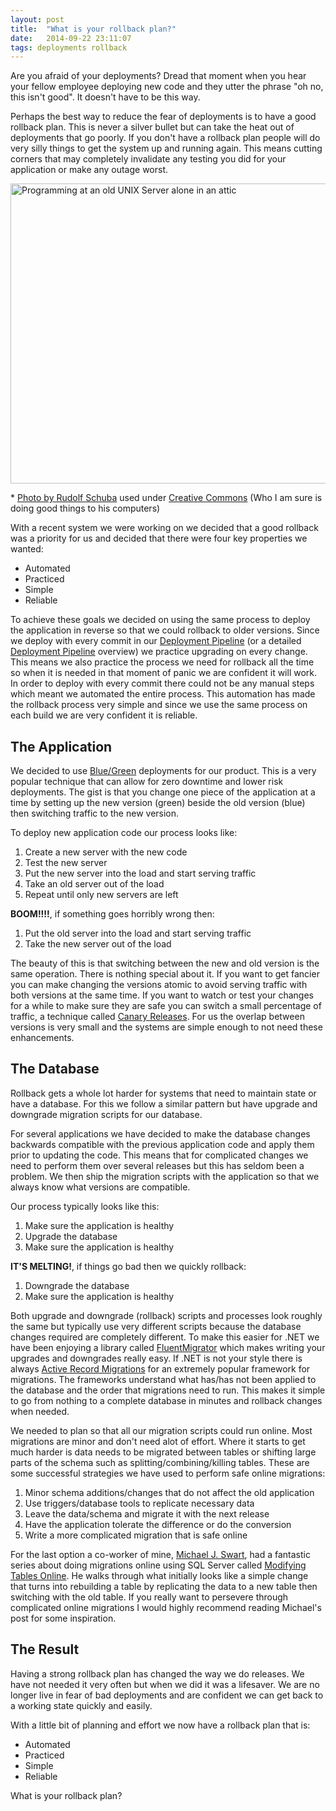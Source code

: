```yaml
---
layout: post
title:  "What is your rollback plan?"
date:   2014-09-22 23:11:07
tags: deployments rollback
---
```

Are you afraid of your deployments? Dread that moment when you hear your fellow
employee deploying new code and they utter the phrase "oh no, this isn't good".
It doesn't have to be this way.

Perhaps the best way to reduce the fear of deployments is to have a good
rollback plan. This is never a silver bullet but can take the heat out of
deployments that go poorly. If you don't have a rollback plan people will do
very silly things to get the system up and running again. This means cutting
corners that may completely invalidate any testing you did for your
application or make any outage worst.

<a href="https://www.flickr.com/photos/rudolf_schuba/153225000" style="display: inline" title="UNIX - Server Photo by Rudolf Schuba used under Creative Commons from Flickr">
	<img src="https://c1.staticflickr.com/1/44/153225000_698c62c38a_z.jpg?zz=1" width="640" height="480" alt="Programming at an old UNIX Server alone in an attic">
</a>

<p>
* <a href="https://www.flickr.com/photos/rudolf_schuba/153225000" style="display: inline" title="UNIX - Server used under Creative Commons from Flickr">Photo by Rudolf Schuba</a> used under <a href="https://creativecommons.org/licenses/by/2.0/">Creative Commons</a> (Who I am sure is doing good things to his computers)
</p>

With a recent system we were working on we decided that a good rollback was a
priority for us and decided that there were four key properties we wanted:

* Automated
* Practiced
* Simple
* Reliable

To achieve these goals we decided on using the same process to deploy the
application in reverse so that we could rollback to older versions. Since we
deploy with every commit in our [Deployment Pipeline](http://martinfowler.com/bliki/DeploymentPipeline.html)
(or a detailed [Deployment Pipeline](http://www.informit.com/articles/article.aspx?p=1621865) overview)
we practice upgrading on every change. This means we also practice the process
we need for rollback all the time so when it is needed in that moment of
panic we are confident it will work. In order to deploy with every commit
there could not be any manual steps which meant we automated the entire
process. This automation has made the rollback process very simple and
since we use the same process on each build we are very confident it is
reliable.

The Application
-------------------------------------------------------------------------------

We decided to use [Blue/Green](http://martinfowler.com/bliki/BlueGreenDeployment.html)
deployments for our product. This is a very popular technique that can allow
for zero downtime and lower risk deployments. The gist is that you change one piece of
the application at a time by setting up the new version (green) beside the old
version (blue) then switching traffic to the new version.

To deploy new application code our process looks like:

1. Create a new server with the new code
1. Test the new server
1. Put the new server into the load and start serving traffic
1. Take an old server out of the load
1. Repeat until only new servers are left

**BOOM!!!!**, if something goes horribly wrong then:

1. Put the old server into the load and start serving traffic
1. Take the new server out of the load

The beauty of this is that switching between the new and old version is the
same operation. There is nothing special about it. If you want to get fancier
you can make changing the versions atomic to avoid serving traffic with both
versions at the same time. If you want to watch or test your changes for a
while to make sure they are safe you can switch a small percentage of traffic,
a technique called [Canary Releases](http://martinfowler.com/bliki/CanaryRelease.html).
For us the overlap between versions is very small and the systems are simple
enough to not need these enhancements.

The Database
-------------------------------------------------------------------------------

Rollback gets a whole lot harder for systems that need to maintain state or
have a database. For this we follow a similar pattern but have upgrade and
downgrade migration scripts for our database.

For several applications we have decided to make the database changes backwards
compatible with the previous application code and apply them prior to updating
the code. This means that for complicated changes we need to perform them over
several releases but this has seldom been a problem. We then ship the migration
scripts with the application so that we always know what versions are
compatible.

Our process typically looks like this:

1. Make sure the application is healthy
1. Upgrade the database
1. Make sure the application is healthy

**IT'S MELTING!**, if things go bad then we quickly rollback:

1. Downgrade the database
1. Make sure the application is healthy

Both upgrade and downgrade (rollback) scripts and processes look roughly the
same but typically use very different scripts because the database changes
required are completely different. To make this easier for .NET we have been
enjoying a library called [FluentMigrator](https://github.com/schambers/fluentmigrator/wiki)
which makes writing your upgrades and downgrades really easy. If .NET is not
your style there is always [Active Record Migrations](http://guides.rubyonrails.org/migrations.html)
for an extremely popular framework for migrations. The frameworks understand
what has/has not been applied to the database and the order that migrations
need to run. This makes it simple to go from nothing to a complete database in
minutes and rollback changes when needed.

We needed to plan so that all our migration scripts could run online. Most
migrations are minor and don't need alot of effort. Where it starts to get much
harder is data needs to be migrated between tables or shifting large parts of
the schema such as splitting/combining/killing tables. These are some successful
strategies we have used to perform safe online migrations:

1. Minor schema additions/changes that do not affect the old application
1. Use triggers/database tools to replicate necessary data
1. Leave the data/schema and migrate it with the next release
1. Have the application tolerate the difference or do the conversion
1. Write a more complicated migration that is safe online

For the last option a co-worker of mine, [Michael J. Swart](https://twitter.com/MJSwart),
had a fantastic series about doing migrations online using SQL Server called
[Modifying Tables Online](http://michaeljswart.com/2012/04/modifying-tables-online-part-1-migration-strategy/).
He walks through what initially looks like a simple change that turns into
rebuilding a table by replicating the data to a new table then switching with
the old table. If you really want to persevere through complicated online
migrations I would highly recommend reading Michael's post for some
inspiration.

The Result
-------------------------------------------------------------------------------

Having a strong rollback plan has changed the way we do releases. We have not
needed it very often but when we did it was a lifesaver. We are no longer live
in fear of bad deployments and are confident we can get back to a working state
quickly and easily.

With a little bit of planning and effort we now have a rollback plan that is:

* Automated
* Practiced
* Simple
* Reliable

What is your rollback plan?

